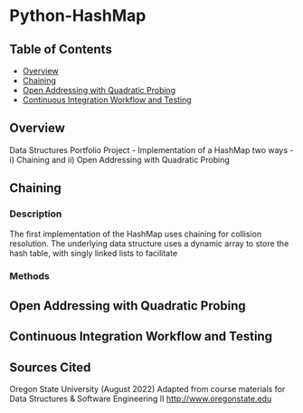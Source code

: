 # Python-HashMap

## Table of Contents
* [Overview](#Overview)
* [Chaining](#Chaining)
* [Open Addressing with Quadratic Probing](#Open-Addressing-with-Quadratic-Probing)
* [Continuous Integration Workflow and Testing](#Continuous-Integration-Workflow-and-Testing)

## Overview
Data Structures Portfolio Project - Implementation of a HashMap two ways - i) Chaining and ii) Open Addressing with Quadratic Probing

## Chaining
### Description
The first implementation of the HashMap uses chaining for collision resolution. The underlying data structure uses a dynamic array to store the hash table, with singly linked lists to facilitate   
### Methods 



## Open Addressing with Quadratic Probing 


## Continuous Integration Workflow and Testing


## Sources Cited
Oregon State University (August 2022) Adapted from course materials for Data Structures & Software Engineering II http://www.oregonstate.edu
